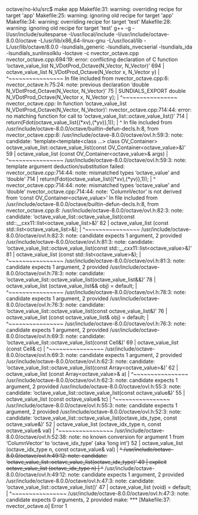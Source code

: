 octave/no-klu/src$ make app
Makefile:31: warning: overriding recipe for target 'app'
Makefile:25: warning: ignoring old recipe for target 'app'
Makefile:34: warning: overriding recipe for target 'test'
Makefile:28: warning: ignoring old recipe for target 'test'
g++ -g  -I/usr/include/suitesparse -I/usr/local/include -I/usr/include/octave-8.0.0/octave -L/usr/lib/x86_64-linux-gnu -L/usr/local/lib -L/usr/lib/octave/8.0.0 -lsundials_generic -lsundials_nvecserial -lsundials_ida -lsundials_sunlinsolklu -loctave -c nvector_octave.cpp 
nvector_octave.cpp:694:19: error: conflicting declaration of C function ‘octave_value_list N_VDotProd_Octave(N_Vector, N_Vector)’
  694 | octave_value_list N_VDotProd_Octave(N_Vector x, N_Vector y)
      |                   ^~~~~~~~~~~~~~~~~
In file included from nvector_octave.cpp:6:
nvector_octave.h:75:24: note: previous declaration ‘double N_VDotProd_Octave(N_Vector, N_Vector)’
   75 | SUNDIALS_EXPORT double N_VDotProd_Octave(N_Vector x, N_Vector y);
      |                        ^~~~~~~~~~~~~~~~~
nvector_octave.cpp: In function ‘octave_value_list N_VDotProd_Octave(N_Vector, N_Vector)’:
nvector_octave.cpp:714:44: error: no matching function for call to ‘octave_value_list::octave_value_list(<brace-enclosed initializer list>)’
  714 |   return(Fdot(octave_value_list{(*xv),(*yv)},1));
      |                                            ^
In file included from /usr/include/octave-8.0.0/octave/builtin-defun-decls.h:8,
                 from nvector_octave.cpp:8:
/usr/include/octave-8.0.0/octave/ovl.h:59:3: note: candidate: ‘template<template<class ...> class OV_Container> octave_value_list::octave_value_list(const OV_Container<octave_value>&)’
   59 |   octave_value_list (const OV_Container<octave_value>& args)
      |   ^~~~~~~~~~~~~~~~~
/usr/include/octave-8.0.0/octave/ovl.h:59:3: note:   template argument deduction/substitution failed:
nvector_octave.cpp:714:44: note:   mismatched types ‘octave_value’ and ‘double’
  714 |   return(Fdot(octave_value_list{(*xv),(*yv)},1));
      |                                            ^
nvector_octave.cpp:714:44: note:   mismatched types ‘octave_value’ and ‘double’
nvector_octave.cpp:714:44: note:   ‘ColumnVector’ is not derived from ‘const OV_Container<octave_value>’
In file included from /usr/include/octave-8.0.0/octave/builtin-defun-decls.h:8,
                 from nvector_octave.cpp:8:
/usr/include/octave-8.0.0/octave/ovl.h:82:3: note: candidate: ‘octave_value_list::octave_value_list(const std::__cxx11::list<octave_value_list>&)’
   82 |   octave_value_list (const std::list<octave_value_list>&);
      |   ^~~~~~~~~~~~~~~~~
/usr/include/octave-8.0.0/octave/ovl.h:82:3: note:   candidate expects 1 argument, 2 provided
/usr/include/octave-8.0.0/octave/ovl.h:81:3: note: candidate: ‘octave_value_list::octave_value_list(const std::__cxx11::list<octave_value>&)’
   81 |   octave_value_list (const std::list<octave_value>&);
      |   ^~~~~~~~~~~~~~~~~
/usr/include/octave-8.0.0/octave/ovl.h:81:3: note:   candidate expects 1 argument, 2 provided
/usr/include/octave-8.0.0/octave/ovl.h:78:3: note: candidate: ‘octave_value_list::octave_value_list(octave_value_list&&)’
   78 |   octave_value_list (octave_value_list&& obj) = default;
      |   ^~~~~~~~~~~~~~~~~
/usr/include/octave-8.0.0/octave/ovl.h:78:3: note:   candidate expects 1 argument, 2 provided
/usr/include/octave-8.0.0/octave/ovl.h:76:3: note: candidate: ‘octave_value_list::octave_value_list(const octave_value_list&)’
   76 |   octave_value_list (const octave_value_list& obj) = default;
      |   ^~~~~~~~~~~~~~~~~
/usr/include/octave-8.0.0/octave/ovl.h:76:3: note:   candidate expects 1 argument, 2 provided
/usr/include/octave-8.0.0/octave/ovl.h:69:3: note: candidate: ‘octave_value_list::octave_value_list(const Cell&)’
   69 |   octave_value_list (const Cell& c)
      |   ^~~~~~~~~~~~~~~~~
/usr/include/octave-8.0.0/octave/ovl.h:69:3: note:   candidate expects 1 argument, 2 provided
/usr/include/octave-8.0.0/octave/ovl.h:62:3: note: candidate: ‘octave_value_list::octave_value_list(const Array<octave_value>&)’
   62 |   octave_value_list (const Array<octave_value>& a)
      |   ^~~~~~~~~~~~~~~~~
/usr/include/octave-8.0.0/octave/ovl.h:62:3: note:   candidate expects 1 argument, 2 provided
/usr/include/octave-8.0.0/octave/ovl.h:55:3: note: candidate: ‘octave_value_list::octave_value_list(const octave_value&)’
   55 |   octave_value_list (const octave_value& tc)
      |   ^~~~~~~~~~~~~~~~~
/usr/include/octave-8.0.0/octave/ovl.h:55:3: note:   candidate expects 1 argument, 2 provided
/usr/include/octave-8.0.0/octave/ovl.h:52:3: note: candidate: ‘octave_value_list::octave_value_list(octave_idx_type, const octave_value&)’
   52 |   octave_value_list (octave_idx_type n, const octave_value& val)
      |   ^~~~~~~~~~~~~~~~~
/usr/include/octave-8.0.0/octave/ovl.h:52:38: note:   no known conversion for argument 1 from ‘ColumnVector’ to ‘octave_idx_type’ {aka ‘long int’}
   52 |   octave_value_list (octave_idx_type n, const octave_value& val)
      |                      ~~~~~~~~~~~~~~~~^
/usr/include/octave-8.0.0/octave/ovl.h:49:12: note: candidate: ‘octave_value_list::octave_value_list(octave_idx_type)’
   49 |   explicit octave_value_list (octave_idx_type n)
      |            ^~~~~~~~~~~~~~~~~
/usr/include/octave-8.0.0/octave/ovl.h:49:12: note:   candidate expects 1 argument, 2 provided
/usr/include/octave-8.0.0/octave/ovl.h:47:3: note: candidate: ‘octave_value_list::octave_value_list()’
   47 |   octave_value_list (void) = default;
      |   ^~~~~~~~~~~~~~~~~
/usr/include/octave-8.0.0/octave/ovl.h:47:3: note:   candidate expects 0 arguments, 2 provided
make: *** [Makefile:37: nvector_octave.o] Error 1
